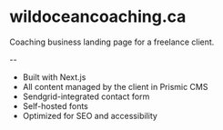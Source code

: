 # wildoceancoaching.ca

Coaching business landing page for a freelance client.

--

- Built with Next.js
- All content managed by the client in Prismic CMS
- Sendgrid-integrated contact form
- Self-hosted fonts
- Optimized for SEO and accessibility
